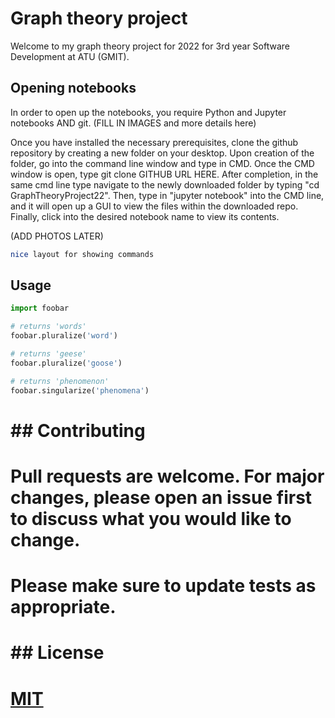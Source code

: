 # Graph theory project

Welcome to my graph theory project for 2022 for 3rd year Software Development at ATU (GMIT).

## Opening notebooks

In order to open up the notebooks, you require Python and Jupyter notebooks AND git.
(FILL IN IMAGES and more details here)

Once you have installed the necessary prerequisites, clone the github repository by creating a new folder on your desktop.
Upon creation of the folder, go into the command line window and type in CMD.
Once the CMD window is open, type git clone GITHUB URL HERE.
After completion, in the same cmd line type navigate to the newly downloaded folder by typing "cd GraphTheoryProject22".
Then, type in "jupyter notebook" into the CMD line, and it will open up a GUI to view the files within the downloaded repo.
Finally, click into the desired notebook name to view its contents.

(ADD PHOTOS LATER)

```bash
nice layout for showing commands
```

## Usage

```python
import foobar

# returns 'words'
foobar.pluralize('word')

# returns 'geese'
foobar.pluralize('goose')

# returns 'phenomenon'
foobar.singularize('phenomena')
```

# ## Contributing
# Pull requests are welcome. For major changes, please open an issue first to discuss what you would like to change.

# Please make sure to update tests as appropriate.

# ## License
# [MIT](https://choosealicense.com/licenses/mit/)